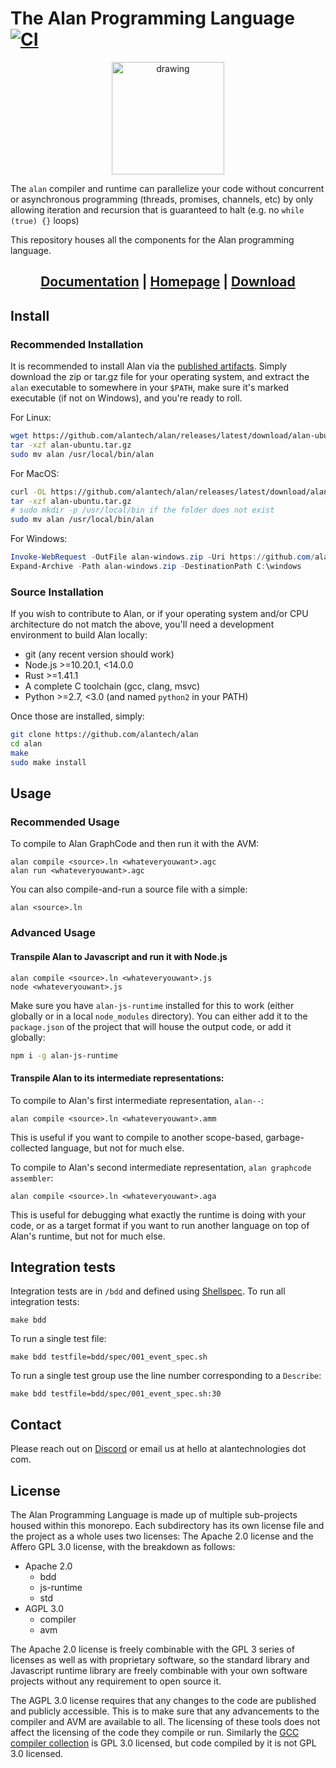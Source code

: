 # The Alan Programming Language [![CI](https://github.com/alantech/alan/workflows/CI/badge.svg)](https://github.com/alantech/alan/actions?query=workflow%3ACI)

<div align="center">
  <img src="https://alan-lang.org/alan-logo.png" alt="drawing" width="180"/>
</div>

The `alan` compiler and runtime can parallelize your code without concurrent or asynchronous programming (threads, promises, channels, etc) by only allowing iteration and recursion that is guaranteed to halt (e.g. no `while (true) {}` loops)

This repository houses all the components for the Alan programming language.

<div align="center">
  <h2><a href="https://docs.alan-lang.org">Documentation</a> | <a href="https://alan-lang.org">Homepage</a> | <a href="https://github.com/alantech/alan/releases">Download</a></h2>
</div>

## Install

### Recommended Installation

It is recommended to install Alan via the [published artifacts](https://github.com/alantech/alan/releases). Simply download the zip or tar.gz file for your operating system, and extract the `alan` executable to somewhere in your `$PATH`, make sure it's marked executable (if not on Windows), and you're ready to roll.

For Linux:

```bash
wget https://github.com/alantech/alan/releases/latest/download/alan-ubuntu.tar.gz
tar -xzf alan-ubuntu.tar.gz
sudo mv alan /usr/local/bin/alan
```

For MacOS:

```bash
curl -OL https://github.com/alantech/alan/releases/latest/download/alan-macos.tar.gz
tar -xzf alan-ubuntu.tar.gz
# sudo mkdir -p /usr/local/bin if the folder does not exist
sudo mv alan /usr/local/bin/alan
```

For Windows:

```ps1
Invoke-WebRequest -OutFile alan-windows.zip -Uri https://github.com/alantech/alan/releases/latest/download/alan-windows.zip
Expand-Archive -Path alan-windows.zip -DestinationPath C:\windows
```

### Source Installation

If you wish to contribute to Alan, or if your operating system and/or CPU architecture do not match the above, you'll need a development environment to build Alan locally:

* git (any recent version should work)
* Node.js >=10.20.1, <14.0.0
* Rust >=1.41.1
* A complete C toolchain (gcc, clang, msvc)
* Python >=2.7, <3.0 (and named `python2` in your PATH)

Once those are installed, simply:

```bash
git clone https://github.com/alantech/alan
cd alan
make
sudo make install
```

## Usage

### Recommended Usage

To compile to Alan GraphCode and then run it with the AVM:

```
alan compile <source>.ln <whateveryouwant>.agc
alan run <whateveryouwant>.agc
```

You can also compile-and-run a source file with a simple:

```
alan <source>.ln
```


### Advanced Usage

#### Transpile Alan to Javascript and run it with Node.js

```
alan compile <source>.ln <whateveryouwant>.js
node <whateveryouwant>.js
```

Make sure you have `alan-js-runtime` installed for this to work (either globally or in a local `node_modules` directory). You can either add it to the `package.json` of the project that will house the output code, or add it globally:


```bash
npm i -g alan-js-runtime
```

#### Transpile Alan to its intermediate representations:

To compile to Alan's first intermediate representation, `alan--`:

```
alan compile <source>.ln <whateveryouwant>.amm
```

This is useful if you want to compile to another scope-based, garbage-collected language, but not for much else.

To compile to Alan's second intermediate representation, `alan graphcode assembler`:

```
alan compile <source>.ln <whateveryouwant>.aga
```

This is useful for debugging what exactly the runtime is doing with your code, or as a target format if you want to run another language on top of Alan's runtime, but not for much else.

## Integration tests

Integration tests are in `/bdd` and defined using [Shellspec](https://shellspec.info/). To run all integration tests:
```
make bdd
```

To run a single test file:
```
make bdd testfile=bdd/spec/001_event_spec.sh
```

To run a single test group use the line number corresponding to a `Describe`:
```
make bdd testfile=bdd/spec/001_event_spec.sh:30
```

## Contact

Please reach out on [Discord](https://discord.gg/XatB9we) or email us at hello at alantechnologies dot com.

## License

The Alan Programming Language is made up of multiple sub-projects housed within this monorepo. Each subdirectory has its own license file and the project as a whole uses two licenses: The Apache 2.0 license and the Affero GPL 3.0 license, with the breakdown as follows:

* Apache 2.0
  * bdd
  * js-runtime
  * std
* AGPL 3.0
  * compiler
  * avm

The Apache 2.0 license is freely combinable with the GPL 3 series of licenses as well as with proprietary software, so the standard library and Javascript runtime library are freely combinable with your own software projects without any requirement to open source it.

The AGPL 3.0 license requires that any changes to the code are published and publicly accessible. This is to make sure that any advancements to the compiler and AVM are available to all. The licensing of these tools does not affect the licensing of the code they compile or run. Similarly the [GCC compiler collection](https://gcc.gnu.org) is GPL 3.0 licensed, but code compiled by it is not GPL 3.0 licensed.
